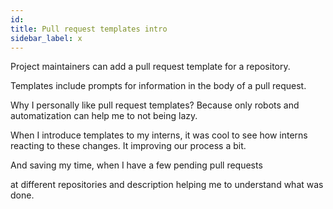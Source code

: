 ```yaml
---
id:
title: Pull request templates intro
sidebar_label: x
---
```


Project maintainers can add a pull request template for a repository.

Templates include prompts for information in the body of a pull request.


Why I personally like pull request templates?
Because only robots and automatization can help me to not being lazy.

When I introduce templates to my interns, it was cool to see how
interns reacting to these changes.
It improving our process a bit.

And saving my time, when I have a few pending pull requests

at different repositories and description helping me to understand what was done.
